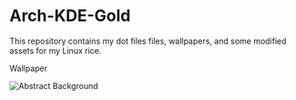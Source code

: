 # Arch-KDE-Gold
This repository contains my dot files files, wallpapers, and some modified assets for my Linux rice.

Wallpaper

![Abstract Background]([https://image-5.uhdpaper.com/wallpaper/abstract-background-digital-art-hd-wallpaper-uhdpaper.com-152@5@g.jpg](https://www.uhdpaper.com/2025/06/1525g-abstract-background-4k.html?m=0))


